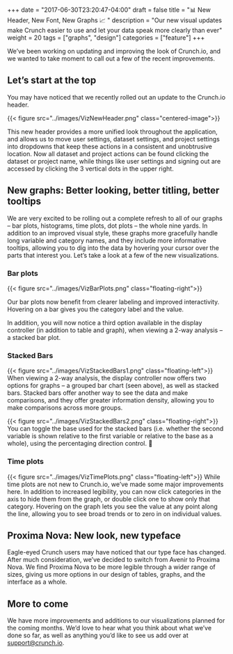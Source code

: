 +++
date = "2017-06-30T23:20:47-04:00"
draft = false
title = ":bar_chart: New Header, New Font, New Graphs :chart_with_upwards_trend: "
description = "Our new visual updates make Crunch easier to use and let your data speak more clearly than ever"
weight = 20
tags = ["graphs", "design"]
categories = ["feature"]
+++

We’ve been working on updating and improving the look of Crunch.io, and we wanted to take moment to call out a few of the recent improvements.

## Let’s start at the top

You may have noticed that we recently rolled out an update to the Crunch.io header.

{{< figure src="../images/VizNewHeader.png" class="centered-image">}}

This new header provides a more unified look throughout the application, and allows us to move user settings, dataset settings, and project settings into dropdowns that keep these actions in a consistent and unobtrusive location. Now all dataset and project actions can be found clicking the dataset or project name, while things like user settings and signing out are accessed by clicking the 3 vertical dots in the upper right.

## New graphs: Better looking, better titling, better tooltips

We are very excited to be rolling out a complete refresh to all of our graphs – bar plots, histograms, time plots, dot plots – the whole nine yards. In addition to an improved visual style, these graphs more gracefully handle long variable and category names, and they include more informative tooltips, allowing you to dig into the data by hovering your cursor over the parts that interest you. Let’s take a look at a few of the new visualizations.

### Bar plots

{{< figure src="../images/VizBarPlots.png" class="floating-right">}}

Our bar plots now benefit from clearer labeling and improved interactivity. Hovering on a bar gives you the category label and the value.

In addition, you will now notice a third option available in the display controller  (in addition to table and graph), when viewing a 2-way analysis – a stacked bar plot.

### Stacked Bars

{{< figure src="../images/VizStackedBars1.png" class="floating-left">}}
When viewing a 2-way analysis, the display controller now offers two options for graphs – a grouped bar chart (seen above), as well as stacked bars. Stacked bars offer another way to see the data and make comparisons, and they offer greater information density, allowing you to make comparisons across more groups.

<p style="clear:both"></p>

{{< figure src="../images/VizStackedBars2.png" class="floating-right">}}
You can toggle the base used for the stacked bars (i.e. whether the second variable is shown relative to the first variable or relative to the base as a whole), using the percentaging direction control.

### Time plots
{{< figure src="../images/VizTimePlots.png" class="floating-left">}}
While time plots are not new to Crunch.io, we’ve made some major improvements here. In addition to increased legibility, you can now click categories in the axis to hide them from the graph, or double click one to show only that category. Hovering on the graph lets you see the value at any point along the line, allowing you to see broad trends or to zero in on individual values.

## Proxima Nova: New look, new typeface
Eagle-eyed Crunch users may have noticed that our type face has changed. After much consideration, we’ve decided to switch from Avenir to Proxima Nova. We find Proxima Nova to be more legible through a wider range of sizes, giving us more options in our design of tables, graphs, and the interface as a whole.

## More to come
We have more improvements and additions to our visualizations planned for the coming months. We’d love to hear what you think about what we’ve done so far, as well as anything you’d like to see us add over at [support@crunch.io](mailto:support@crunch.io).
